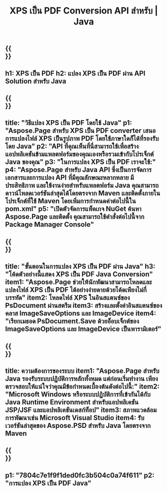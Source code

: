 ﻿---
translation: true
template: /_templates/_conversion-child-java.md
title: XPS เป็น PDF Conversion API สำหรับ | Java
url: /java/conversion/xps-to-pdf/
description: ตัวอย่างโค้ดการแปลง Java สำหรับรูปแบบ XPS เป็นไฟล์ PDF ใช้โค้ดตัวอย่างนี้เพื่อแปลง XPS เป็น PDF ภายในแอปพลิเคชันบนเว็บหรือเดสก์ท็อป Java
informat: XPS
outformat: PDF
otherformats: EPS PS
---

{{<section banner>}}
---
h1: XPS เป็น PDF
h2: แปลง XPS เป็น PDF ผ่าน API Solution สำหรับ Java
---

{{<section overview>}}
---
title: "วิธีแปลง XPS เป็น PDF โดยใช้ Java"
p1: "Aspose.Page สำหรับ XPS เป็น PDF converter เสนอการแปลงไฟล์ XPS เป็นรูปภาพ PDF โดยใช้ภาษาใดก็ได้ที่รองรับโดย Java"
p2: "API ที่คุณเห็นที่นี่สามารถใช้เพื่อสร้างแอปพลิเคชันข้ามแพลตฟอร์มของคุณเองหรือรวมเข้ากับโปรเจ็กต์ Java ของคุณ"
p3: "ในการแปลง XPS เป็น PDF เราจะใช้:"
p4: "Aspose.Page สำหรับ Java API ซึ่งเป็นการจัดการเอกสารและการแปลง API ที่มีคุณลักษณะหลากหลาย มีประสิทธิภาพ และใช้งานง่ายสำหรับแพลตฟอร์ม Java คุณสามารถดาวน์โหลดเวอร์ชันล่าสุดได้โดยตรงจาก Maven และติดตั้งภายในโปรเจ็กต์ที่ใช้ Maven โดยเพิ่มการกำหนดค่าต่อไปนี้ใน pom.xml"
p5: "เปิดตัวจัดการแพ็คเกจ NuGet ค้นหา Aspose.Page และติดตั้ง คุณสามารถใช้คำสั่งต่อไปนี้จาก Package Manager Console"
---

{{<section feature1>}}
---
title: "ขั้นตอนในการแปลง XPS เป็น PDF ผ่าน Java"
h3: "โค้ดตัวอย่างนี้แสดง XPS เป็น PDF Java Conversion"
item1: "Aspose.Page ช่วยให้นักพัฒนาสามารถโหลดและแปลงไฟล์ XPS เป็น PDF ได้อย่างง่ายดายด้วยโค้ดเพียงไม่กี่บรรทัด"
item2: โหลดไฟล์ XPS ในอินสแตนซ์ของ PsDocument ผ่านสตรีม
item3: สร้างและตั้งค่าอินสแตนซ์ของคลาส ImageSaveOptions และ ImageDevice
item4: "เรียกเมธอด PsDocument.Save ด้วยอ็อบเจ็กต์ของ ImageSaveOptions และ ImageDevice เป็นพารามิเตอร์"
---

{{<section feature2>}}
---
title: ความต้องการของระบบ
item1: "Aspose.Page สำหรับ Java รองรับระบบปฏิบัติการหลักทั้งหมด แต่ก่อนเริ่มทำงาน เพียงตรวจสอบให้แน่ใจว่าคุณมีข้อกำหนดเบื้องต้นดังต่อไปนี้:"
item2: "Microsoft Windows หรือระบบปฏิบัติการที่เข้ากันได้กับ Java Runtime Environment สำหรับแอปพลิเคชัน JSP/JSF และแอปพลิเคชันเดสก์ท็อป"
item3: สภาพแวดล้อมการพัฒนาเช่น Microsoft Visual Studio
item4: รับเวอร์ชันล่าสุดของ Aspose.PSD สำหรับ Java โดยตรงจาก Maven
---

{{<section gist>}}
---
p1: "7804c7e1f9f1ded0fc3b504c0a74f611"
p2: "การแปลง XPS เป็น PDF Java"
---
